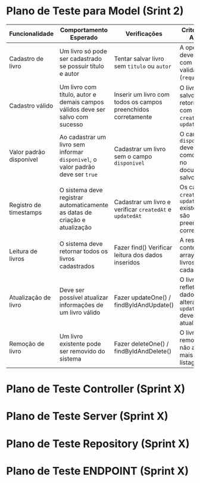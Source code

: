 

# Plano de Teste para Model (Srint 2) 

| Funcionalidade          | Comportamento Esperado                                                          | Verificações                                                  | Critérios de Aceite                                                          |
| ----------------------- | ------------------------------------------------------------------------------- | ------------------------------------------------------------- | ---------------------------------------------------------------------------- |
| Cadastro de livro       | Um livro só pode ser cadastrado se possuir título e autor                       | Tentar salvar livro sem `titulo` ou `autor`                   | A operação deve falhar com erro de validação (`required`)                    |
| Cadastro válido         | Um livro com título, autor e demais campos válidos deve ser salvo com sucesso   | Inserir um livro com todos os campos preenchidos corretamente | O livro é salvo e retornado com `_id`, `createdAt` e `updatedAt`             |
| Valor padrão disponível | Ao cadastrar um livro sem informar `disponivel`, o valor padrão deve ser `true` | Cadastrar um livro sem o campo `disponivel`                   | O campo `disponivel` deve estar como `true` no documento salvo               |
| Registro de timestamps  | O sistema deve registrar automaticamente as datas de criação e atualização      | Cadastrar um livro e verificar `createdAt` e `updatedAt`      | Os campos `createdAt` e `updatedAt` existem e são preenchidos corretamente   |
| Leitura de livros       | O sistema deve retornar todos os livros cadastrados                             | Fazer find() Verificar leitura dos dados inseridos            | A resposta contém um array com os livros cadastrados                         |
| Atualização de livro    | Deve ser possível atualizar informações de um livro válido                      | Fazer updateOne() / findByIdAndUpdate()                       | O livro deve refletir os dados alterados e o `updatedAt` deve ser atualizado |
| Remoção de livro        | Um livro existente pode ser removido do sistema                                 | Fazer deleteOne() / findByIdAndDelete()                       | O livro é removido e não aparece mais na listagem                            |




# Plano de Teste Controller (Sprint X)

# Plano de Teste Server (Sprint X)

# Plano de Teste Repository (Sprint X)

# Plano de Teste ENDPOINT (Sprint X)
